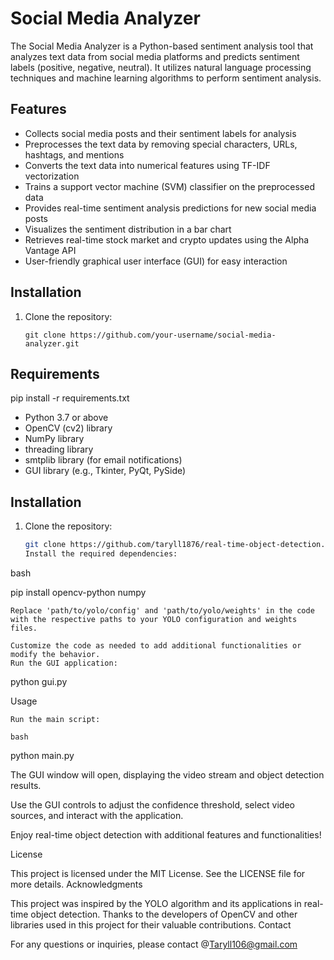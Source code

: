 # Social Media Analyzer

The Social Media Analyzer is a Python-based sentiment analysis tool that analyzes text data from social media platforms and predicts sentiment labels (positive, negative, neutral). It utilizes natural language processing techniques and machine learning algorithms to perform sentiment analysis.

## Features

- Collects social media posts and their sentiment labels for analysis
- Preprocesses the text data by removing special characters, URLs, hashtags, and mentions
- Converts the text data into numerical features using TF-IDF vectorization
- Trains a support vector machine (SVM) classifier on the preprocessed data
- Provides real-time sentiment analysis predictions for new social media posts
- Visualizes the sentiment distribution in a bar chart
- Retrieves real-time stock market and crypto updates using the Alpha Vantage API
- User-friendly graphical user interface (GUI) for easy interaction

## Installation

1. Clone the repository:

   ```shell
   git clone https://github.com/your-username/social-media-analyzer.git
## Requirements
pip install -r requirements.txt


- Python 3.7 or above
- OpenCV (cv2) library
- NumPy library
- threading library
- smtplib library (for email notifications)
- GUI library (e.g., Tkinter, PyQt, PySide)

## Installation

1. Clone the repository:

   ```bash
   git clone https://github.com/taryll1876/real-time-object-detection.git
   Install the required dependencies:

bash

pip install opencv-python numpy

    Replace 'path/to/yolo/config' and 'path/to/yolo/weights' in the code with the respective paths to your YOLO configuration and weights files.

    Customize the code as needed to add additional functionalities or modify the behavior.
    Run the GUI application:
python gui.py

Usage

    Run the main script:

    bash

python main.py

The GUI window will open, displaying the video stream and object detection results.

Use the GUI controls to adjust the confidence threshold, select video sources, and interact with the application.

Enjoy real-time object detection with additional features and functionalities!


License

This project is licensed under the MIT License. See the LICENSE file for more details.
Acknowledgments

This project was inspired by the YOLO algorithm and its applications in real-time object detection. Thanks to the developers of OpenCV and other libraries used in this project for their valuable contributions.
Contact

For any questions or inquiries, please contact @Taryll106@gmail.com



